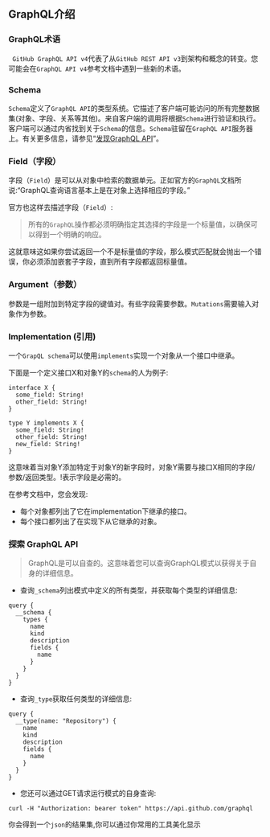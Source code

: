 ## GraphQL介绍

### GraphQL术语

&nbsp;&nbsp;`GitHub GraphQL API v4`代表了从`GitHub REST API v3`到架构和概念的转变。您可能会在`GraphQL API v4`参考文档中遇到一些新的术语。

### Schema

`Schema`定义了`GraphQL API`的类型系统。它描述了客户端可能访问的所有完整数据集(对象、字段、关系等其他)。来自客户端的调用将根据`Schema`进行验证和执行。客户端可以通过内省找到关于`Schema`的信息。`Schema`驻留在`GraphQL API`服务器上。有关更多信息，请参见“[发现GraphQL API](https://developer.github.com/v4/guides/intro-to-graphql/#discovering-the-graphql-api)”。

### Field（字段）

字段（`Field`）是可以从对象中检索的数据单元。正如官方的`GraphQL`文档所说:“GraphQL查询语言基本上是在对象上选择相应的字段。”

官方也这样去描述字段（`Field`）:

> 所有的`GraphQL`操作都必须明确指定其选择的字段是一个标量值，以确保可以得到一个明确的响应。

这就意味这如果你尝试返回一个不是标量值的字段，那么模式匹配就会抛出一个错误，你必须添加嵌套子字段，直到所有字段都返回标量值。

### Argument（参数）

参数是一组附加到特定字段的键值对。有些字段需要参数。`Mutations`需要输入对象作为参数。

### Implementation (引用)

一个`GrapQL schema`可以使用`implements`实现一个对象从一个接口中继承。

下面是一个定义接口X和对象Y的`schema`的人为例子:

```
interface X {
  some_field: String!
  other_field: String!
}

type Y implements X {
  some_field: String!
  other_field: String!
  new_field: String!
}

```
这意味着当对象Y添加特定于对象Y的新字段时，对象Y需要与接口X相同的字段/参数/返回类型。!表示字段是必需的。

在参考文档中，您会发现:

- 每个对象都列出了它在implementation下继承的接口。
- 每个接口都列出了在实现下从它继承的对象。

### 探索 GraphQL API

> GraphQL是可以自查的。这意味着您可以查询GraphQL模式以获得关于自身的详细信息。

- 查询`_schema`列出模式中定义的所有类型，并获取每个类型的详细信息:

```
query {
  __schema {
    types {
      name
      kind
      description
      fields {
        name
      }
    }
  }
}
```

- 查询`_type`获取任何类型的详细信息:

```
query {
  __type(name: "Repository") {
    name
    kind
    description
    fields {
      name
    }
  }
}

```

- 您还可以通过GET请求运行模式的自身查询:

```
curl -H "Authorization: bearer token" https://api.github.com/graphql
```

你会得到一个`json`的结果集,你可以通过你常用的工具美化显示

